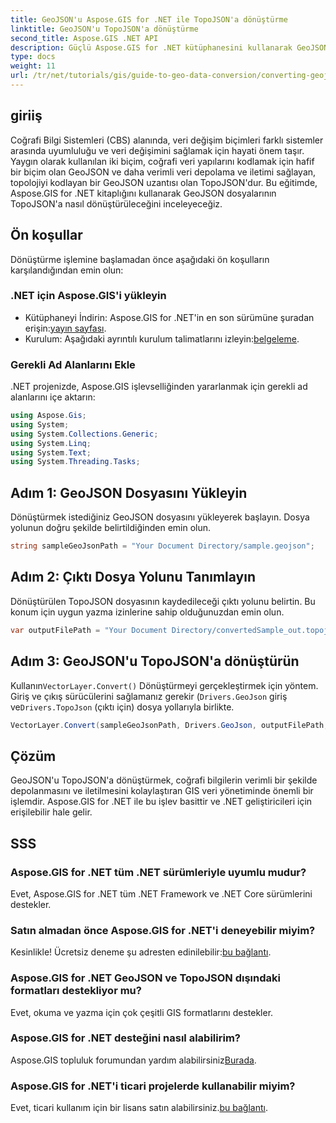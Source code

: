 ```yaml
---
title: GeoJSON'u Aspose.GIS for .NET ile TopoJSON'a dönüştürme
linktitle: GeoJSON'u TopoJSON'a dönüştürme
second_title: Aspose.GIS .NET API
description: Güçlü Aspose.GIS for .NET kütüphanesini kullanarak GeoJSON dosyalarını TopoJSON formatına sorunsuz bir şekilde nasıl dönüştüreceğinizi öğrenin. Bu adım adım eğitim, kurulumdan yürütmeye kadar her şeyi kapsar.
type: docs
weight: 11
url: /tr/net/tutorials/gis/guide-to-geo-data-conversion/converting-geojson-to-topojson/
---
```

## giriiş

Coğrafi Bilgi Sistemleri (CBS) alanında, veri değişim biçimleri farklı sistemler arasında uyumluluğu ve veri değişimini sağlamak için hayati önem taşır. Yaygın olarak kullanılan iki biçim, coğrafi veri yapılarını kodlamak için hafif bir biçim olan GeoJSON ve daha verimli veri depolama ve iletimi sağlayan, topolojiyi kodlayan bir GeoJSON uzantısı olan TopoJSON'dur. Bu eğitimde, Aspose.GIS for .NET kitaplığını kullanarak GeoJSON dosyalarının TopoJSON'a nasıl dönüştürüleceğini inceleyeceğiz.

## Ön koşullar

Dönüştürme işlemine başlamadan önce aşağıdaki ön koşulların karşılandığından emin olun:

### .NET için Aspose.GIS'i yükleyin

-  Kütüphaneyi İndirin: Aspose.GIS for .NET'in en son sürümüne şuradan erişin:[yayın sayfası](https://releases.aspose.com/gis/net/).
- Kurulum: Aşağıdaki ayrıntılı kurulum talimatlarını izleyin:[belgeleme](https://reference.aspose.com/gis/net/).

### Gerekli Ad Alanlarını Ekle

.NET projenizde, Aspose.GIS işlevselliğinden yararlanmak için gerekli ad alanlarını içe aktarın:

```csharp
using Aspose.Gis;
using System;
using System.Collections.Generic;
using System.Linq;
using System.Text;
using System.Threading.Tasks;
```

## Adım 1: GeoJSON Dosyasını Yükleyin

Dönüştürmek istediğiniz GeoJSON dosyasını yükleyerek başlayın. Dosya yolunun doğru şekilde belirtildiğinden emin olun.

```csharp
string sampleGeoJsonPath = "Your Document Directory/sample.geojson";
```

## Adım 2: Çıktı Dosya Yolunu Tanımlayın

Dönüştürülen TopoJSON dosyasının kaydedileceği çıktı yolunu belirtin. Bu konum için uygun yazma izinlerine sahip olduğunuzdan emin olun.

```csharp
var outputFilePath = "Your Document Directory/convertedSample_out.topojson";
```

## Adım 3: GeoJSON'u TopoJSON'a dönüştürün

 Kullanın`VectorLayer.Convert()` Dönüştürmeyi gerçekleştirmek için yöntem. Giriş ve çıkış sürücülerini sağlamanız gerekir (`Drivers.GeoJson` giriş ve`Drivers.TopoJson` (çıktı için) dosya yollarıyla birlikte.

```csharp
VectorLayer.Convert(sampleGeoJsonPath, Drivers.GeoJson, outputFilePath, Drivers.TopoJson);
```

## Çözüm

GeoJSON'u TopoJSON'a dönüştürmek, coğrafi bilgilerin verimli bir şekilde depolanmasını ve iletilmesini kolaylaştıran GIS veri yönetiminde önemli bir işlemdir. Aspose.GIS for .NET ile bu işlev basittir ve .NET geliştiricileri için erişilebilir hale gelir.

## SSS

### Aspose.GIS for .NET tüm .NET sürümleriyle uyumlu mudur?

Evet, Aspose.GIS for .NET tüm .NET Framework ve .NET Core sürümlerini destekler.

### Satın almadan önce Aspose.GIS for .NET'i deneyebilir miyim?

 Kesinlikle! Ücretsiz deneme şu adresten edinilebilir:[bu bağlantı](https://releases.aspose.com/).

### Aspose.GIS for .NET GeoJSON ve TopoJSON dışındaki formatları destekliyor mu?

Evet, okuma ve yazma için çok çeşitli GIS formatlarını destekler.

### Aspose.GIS for .NET desteğini nasıl alabilirim?

 Aspose.GIS topluluk forumundan yardım alabilirsiniz[Burada](https://forum.aspose.com/c/gis/33).

### Aspose.GIS for .NET'i ticari projelerde kullanabilir miyim?

 Evet, ticari kullanım için bir lisans satın alabilirsiniz.[bu bağlantı](https://purchase.conholdate.com/buy).